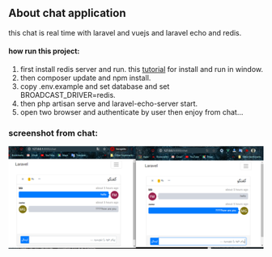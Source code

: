 ## About chat application

this chat is real time with laravel and vuejs and laravel echo and redis.

#### how run this project:

1. first install redis server and run.
this [tutorial](https://www.onlinetutorialspoint.com/spring-boot/setup-install-redis-server-on-windows-10.html) for install and run in window.
2. then composer update and npm install.
3. copy .env.example and set database and set BROADCAST_DRIVER=redis.
4. then php artisan serve and laravel-echo-server start.
5. open two browser and authenticate by user then enjoy from chat...

### screenshot from chat:
![Image of Yaktocat](./1.PNG)
